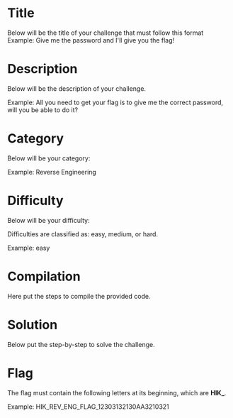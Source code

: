 # Title

Below will be the title of your challenge that must follow this format
Example: Give me the password and I'll give you the flag!

# Description

Below will be the description of your challenge.

Example: All you need to get your flag is to give me the correct password, will you be able to do it?

# Category 

Below will be your category:

Example: Reverse Engineering

# Difficulty

Below will be your difficulty:

Difficulties are classified as: easy, medium, or hard.

Example: easy

# Compilation

Here put the steps to compile the provided code.

# Solution

Below put the step-by-step to solve the challenge.

# Flag

The flag must contain the following letters at its beginning, which are **HIK_**.

Example: HIK_REV_ENG_FLAG_12303132130AA3210321